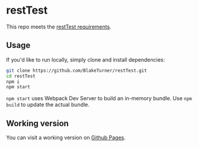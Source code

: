 # restTest

This repo meets the [restTest requirements](http://resttest.bench.co/front-end).


## Usage

If you'd like to run locally, simply clone and install dependencies:

```bash
git clone https://github.com/BlakeTurner/restTest.git
cd restTest
npm i
npm start
```

`npm start` uses Webpack Dev Server to build an in-memory bundle.
Use `npm build` to update the actual bundle.

## Working version

You can visit a working version on [Github Pages](https://blaketurner.github.io/restTest/).
